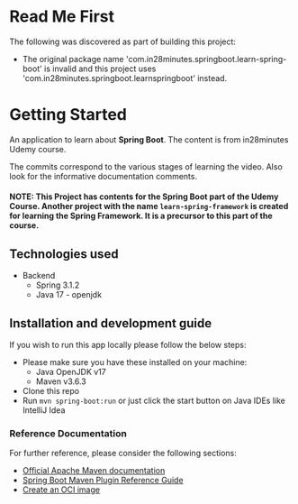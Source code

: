 # Read Me First
The following was discovered as part of building this project:

* The original package name 'com.in28minutes.springboot.learn-spring-boot' is invalid and this project uses 'com.in28minutes.springboot.learnspringboot' instead.

# Getting Started

An application to learn about __Spring Boot__. The content is from in28minutes Udemy course.

The commits correspond to the various stages of learning the video.
Also look for the informative documentation comments.

#### NOTE: This Project has contents for the Spring Boot part of the Udemy Course. Another project with the name `learn-spring-framework` is created for learning the Spring Framework. It is a precursor to this part of the course.

## Technologies used

-   Backend
    -   Spring 3.1.2
    -   Java 17 - openjdk

## Installation and development guide

If you wish to run this app locally please follow the below steps:

-   Please make sure you have these installed on your machine:
    -   Java OpenJDK v17
    -   Maven v3.6.3
-   Clone this repo
-   Run `mvn spring-boot:run` or just click the start button on Java IDEs like IntelliJ Idea

### Reference Documentation
For further reference, please consider the following sections:

* [Official Apache Maven documentation](https://maven.apache.org/guides/index.html)
* [Spring Boot Maven Plugin Reference Guide](https://docs.spring.io/spring-boot/docs/3.1.1/maven-plugin/reference/html/)
* [Create an OCI image](https://docs.spring.io/spring-boot/docs/3.1.1/maven-plugin/reference/html/#build-image)

